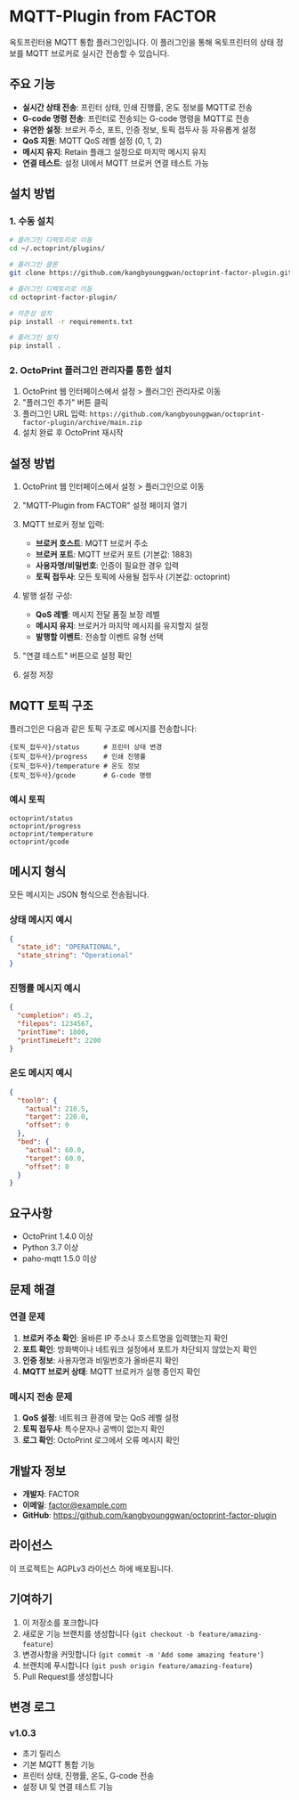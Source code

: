 # MQTT-Plugin from FACTOR


옥토프린터용 MQTT 통합 플러그인입니다. 이 플러그인을 통해 옥토프린터의 상태 정보를 MQTT 브로커로 실시간 전송할 수 있습니다.

## 주요 기능

- **실시간 상태 전송**: 프린터 상태, 인쇄 진행률, 온도 정보를 MQTT로 전송
- **G-code 명령 전송**: 프린터로 전송되는 G-code 명령을 MQTT로 전송
- **유연한 설정**: 브로커 주소, 포트, 인증 정보, 토픽 접두사 등 자유롭게 설정
- **QoS 지원**: MQTT QoS 레벨 설정 (0, 1, 2)
- **메시지 유지**: Retain 플래그 설정으로 마지막 메시지 유지
- **연결 테스트**: 설정 UI에서 MQTT 브로커 연결 테스트 가능

## 설치 방법

### 1. 수동 설치

```bash
# 플러그인 디렉토리로 이동
cd ~/.octoprint/plugins/

# 플러그인 클론
git clone https://github.com/kangbyounggwan/octoprint-factor-plugin.git

# 플러그인 디렉토리로 이동
cd octoprint-factor-plugin/

# 의존성 설치
pip install -r requirements.txt

# 플러그인 설치
pip install .
```

### 2. OctoPrint 플러그인 관리자를 통한 설치

1. OctoPrint 웹 인터페이스에서 설정 > 플러그인 관리자로 이동
2. "플러그인 추가" 버튼 클릭
3. 플러그인 URL 입력: `https://github.com/kangbyounggwan/octoprint-factor-plugin/archive/main.zip`
4. 설치 완료 후 OctoPrint 재시작

## 설정 방법

1. OctoPrint 웹 인터페이스에서 설정 > 플러그인으로 이동
2. "MQTT-Plugin from FACTOR" 설정 페이지 열기
3. MQTT 브로커 정보 입력:
   - **브로커 호스트**: MQTT 브로커 주소 
   - **브로커 포트**: MQTT 브로커 포트 (기본값: 1883)
   - **사용자명/비밀번호**: 인증이 필요한 경우 입력
   - **토픽 접두사**: 모든 토픽에 사용될 접두사 (기본값: octoprint)

4. 발행 설정 구성:
   - **QoS 레벨**: 메시지 전달 품질 보장 레벨
   - **메시지 유지**: 브로커가 마지막 메시지를 유지할지 설정
   - **발행할 이벤트**: 전송할 이벤트 유형 선택

5. "연결 테스트" 버튼으로 설정 확인
6. 설정 저장

## MQTT 토픽 구조

플러그인은 다음과 같은 토픽 구조로 메시지를 전송합니다:

```
{토픽_접두사}/status      # 프린터 상태 변경
{토픽_접두사}/progress    # 인쇄 진행률
{토픽_접두사}/temperature # 온도 정보
{토픽_접두사}/gcode       # G-code 명령
```

### 예시 토픽

```
octoprint/status
octoprint/progress
octoprint/temperature
octoprint/gcode
```

## 메시지 형식

모든 메시지는 JSON 형식으로 전송됩니다.

### 상태 메시지 예시

```json
{
  "state_id": "OPERATIONAL",
  "state_string": "Operational"
}
```

### 진행률 메시지 예시

```json
{
  "completion": 45.2,
  "filepos": 1234567,
  "printTime": 1800,
  "printTimeLeft": 2200
}
```

### 온도 메시지 예시

```json
{
  "tool0": {
    "actual": 210.5,
    "target": 220.0,
    "offset": 0
  },
  "bed": {
    "actual": 60.0,
    "target": 60.0,
    "offset": 0
  }
}
```

## 요구사항

- OctoPrint 1.4.0 이상
- Python 3.7 이상
- paho-mqtt 1.5.0 이상

## 문제 해결

### 연결 문제

1. **브로커 주소 확인**: 올바른 IP 주소나 호스트명을 입력했는지 확인
2. **포트 확인**: 방화벽이나 네트워크 설정에서 포트가 차단되지 않았는지 확인
3. **인증 정보**: 사용자명과 비밀번호가 올바른지 확인
4. **MQTT 브로커 상태**: MQTT 브로커가 실행 중인지 확인

### 메시지 전송 문제

1. **QoS 설정**: 네트워크 환경에 맞는 QoS 레벨 설정
2. **토픽 접두사**: 특수문자나 공백이 없는지 확인
3. **로그 확인**: OctoPrint 로그에서 오류 메시지 확인

## 개발자 정보

- **개발자**: FACTOR
- **이메일**: factor@example.com
- **GitHub**: https://github.com/kangbyounggwan/octoprint-factor-plugin

## 라이선스

이 프로젝트는 AGPLv3 라이선스 하에 배포됩니다.

## 기여하기

1. 이 저장소를 포크합니다
2. 새로운 기능 브랜치를 생성합니다 (`git checkout -b feature/amazing-feature`)
3. 변경사항을 커밋합니다 (`git commit -m 'Add some amazing feature'`)
4. 브랜치에 푸시합니다 (`git push origin feature/amazing-feature`)
5. Pull Request를 생성합니다

## 변경 로그

### v1.0.3
- 초기 릴리스
- 기본 MQTT 통합 기능
- 프린터 상태, 진행률, 온도, G-code 전송
- 설정 UI 및 연결 테스트 기능
